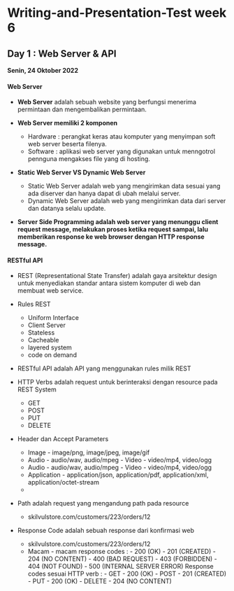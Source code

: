 
# Writing-and-Presentation-Test week 6
## Day 1 : Web Server & API
**Senin, 24 Oktober 2022**
#### **Web Server**
- **Web Server** adalah sebuah website yang berfungsi menerima permintaan dan mengembalikan permintaan.
- **Web Server memiliki 2 komponen**
    -    Hardware : perangkat keras atau komputer yang menyimpan soft web server beserta filenya.
    -    Software : aplikasi web server  yang digunakan untuk menngotrol pennguna mengakses file yang di hosting.


- **Static Web Server VS Dynamic Web Server**
    - Static Web Server adalah web yang mengirimkan data sesuai yang ada diserver dan hanya dapat di ubah melalui server.
    - Dynamic Web Server adalah web yang mengirimkan data dari server dan datanya selalu update.

- **Server Side Programming adalah web server yang menunggu client request message, melakukan proses ketika request sampai, lalu memberikan response ke web browser dengan HTTP response message.**

#### **RESTful API**
- REST (Representational State Transfer) adalah gaya arsitektur design untuk menyediakan standar antara sistem komputer di web dan membuat web service.
- Rules REST
  - Uniform Interface
  - Client Server
  - Stateless
  - Cacheable 
  - layered system
  - code on demand

 - RESTful API adalah API yang menggunakan rules milik REST


- HTTP Verbs adalah request untuk berinteraksi dengan resource pada REST System
  - GET
  - POST
  - PUT
  - DELETE


- Header dan Accept Parameters
  - Image - image/png, image/jpeg, image/gif
  - Audio - audio/wav, audio/mpeg - Video - video/mp4, video/ogg
  - Audio - audio/wav, audio/mpeg - Video - video/mp4, video/ogg
  - Application - application/json, application/pdf, application/xml, application/octet-stream
  - 
 
- Path adalah request yang mengandung path pada resource
   - skilvulstore.com/customers/223/orders/12 

- Response Code adalah sebuah response dari konfirmasi web
   - skilvulstore.com/customers/223/orders/12 
   - Macam - macam response codes : - 200 (OK) - 201 (CREATED) - 204 (NO CONTENT) - 400 (BAD REQUEST) - 403 (FORBIDDEN) - 404 (NOT FOUND) - 500 (INTERNAL SERVER ERROR) Response codes sesuai HTTP verb : - GET - 200 (OK) - POST - 201 (CREATED) - PUT - 200 (OK) - DELETE - 204 (NO CONTENT)

